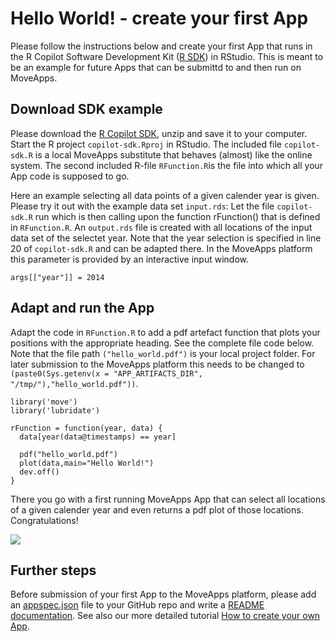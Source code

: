 # Hello World! - create your first App

Please follow the instructions below and create your first App that runs in the R Copilot Software Development Kit ([R SDK](copilot-r-sdk.md)) in RStudio. This is meant to be an example for future Apps that can be submittd to and then run on MoveApps.

## Download SDK example

Please download the [R Copilot SDK](https://www.moveapps.org/documentation/copilot-r-sdk.zip ':ignore'), unzip and save
it to your computer. Start the R project `copilot-sdk.Rproj` in RStudio. The included file `copilot-sdk.R` is a local
MoveApps substitute that behaves (almost) like the online system. The second included R-file `RFunction.R`is the file
into which all your App code is supposed to go.

Here an example selecting all data points of a given calender year is given. Please try it out with the example data
set `input.rds`: Let the file `copilot-sdk.R` run which is then calling upon the function rFunction() that is defined
in `RFunction.R`. An `output.rds` file is created with all locations of the input data set of the selectet year. Note
that the year selection is specified in line 20 of `copilot-sdk.R` and can be adapted there. In the MoveApps platform
this parameter is provided by an interactive input window.

```
args[["year"]] = 2014
```

## Adapt and run the App

Adapt the code in `RFunction.R` to add a pdf artefact function that plots your positions with the appropriate heading. See the complete file code below. Note that the file path `("hello_world.pdf")` is your local project folder. For later submission to the MoveApps platform this needs to be changed to `(paste0(Sys.getenv(x = "APP_ARTIFACTS_DIR", "/tmp/"),"hello_world.pdf"))`.

```
library('move')
library('lubridate')

rFunction = function(year, data) {
  data[year(data@timestamps) == year]
  
  pdf("hello_world.pdf")
  plot(data,main="Hello World!")
  dev.off()
}
```

There you go with a first running MoveApps App that can select all locations of a given calender year and even returns a pdf plot of those locations. Congratulations!

![](../files/hello_world_pdf.png)


## Further steps

Before submission of your first App to the MoveApps platform, please add an [appspec.json](appspec.md) file to your GitHub repo and write a [README documentation](files/README_template.md). See also our more detailed tutorial [How to create your own App](create_app.md).